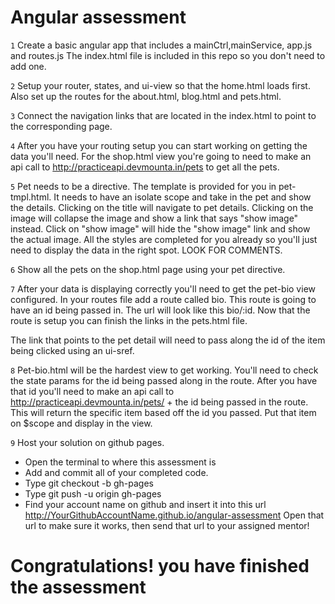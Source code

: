# Angular assessment


``1``
 Create a basic angular app that includes a mainCtrl,mainService, app.js and routes.js The index.html file is included in this repo so you don't need to add one.

``2``
 Setup your router, states, and ui-view so that the home.html loads first. Also set up the routes for the about.html, blog.html and pets.html.

``3``
 Connect the navigation links that are located in the index.html to point to the corresponding page.

``4``
 After you have your routing setup you can start working on getting the data you'll need.
 For the shop.html view you're going to need to make an api call to http://practiceapi.devmounta.in/pets to get all the pets.

 ``5``
 Pet needs to be a directive.  The template is provided for you in pet-tmpl.html.
 It needs to have an isolate scope and take in the pet and show the details.
 Clicking on the title will navigate to pet details.
 Clicking on the image will collapse the image and show a link that says "show image" instead.  Click on "show image" will hide the "show image" link and show the actual image.
 All the styles are completed for you already so you'll just need to display the data in the right spot. LOOK FOR COMMENTS.

 ``6``
 Show all the pets on the shop.html page using your pet directive.

 ``7``
 After your data is displaying correctly you'll need to get the pet-bio view configured.
 In your routes file add a route called bio. This route is going to have an id being passed in. The url will look like this bio/:id.
 Now that the route is setup you can finish the links in the pets.html file.

 The link that points to the pet detail will need to pass along the id of the item being clicked using an ui-sref.

``8``
Pet-bio.html will be the hardest view to get working. You'll need to check the state params for the id being passed along in the route.
After you have that id you'll need to make an api call to http://practiceapi.devmounta.in/pets/ + the id being passed in the route.
This will return the specific item based off the id you passed.
Put that item on $scope and display in the view.

``9``
Host your solution on github pages.
* Open the terminal to where this assessment is
* Add and commit all of your completed code.
* Type git checkout -b gh-pages
* Type git push -u origin gh-pages
* Find your account name on github and insert it into this url http://YourGithubAccountName.github.io/angular-assessment
Open that url to make sure it works, then send that url to your assigned mentor!

# Congratulations! you have finished the assessment
